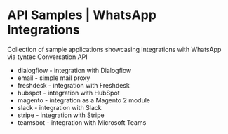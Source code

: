 # API Samples | WhatsApp Integrations

Collection of sample applications showcasing integrations with WhatsApp via tyntec Conversation API

- dialogflow - integration with Dialogflow
- email - simple mail proxy
- freshdesk - integration with Freshdesk
- hubspot - integration with HubSpot
- magento - integration as a Magento 2 module
- slack - integration with Slack
- stripe - integration with Stripe
- teamsbot - integration with Microsoft Teams